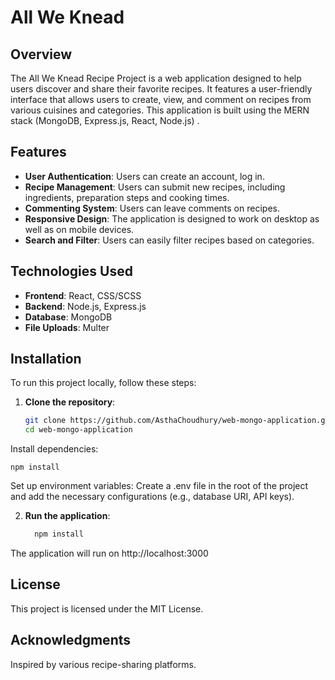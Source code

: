 # All We Knead

## Overview
The All We Knead Recipe Project is a web application designed to help users discover and share their favorite recipes. It features a user-friendly interface that allows users to create, view, and comment on recipes from various cuisines and categories. This application is built using the MERN stack (MongoDB, Express.js, React, Node.js) .

## Features
- **User Authentication**: Users can create an account, log in.
- **Recipe Management**: Users can submit new recipes, including ingredients, preparation steps and cooking times.
- **Commenting System**: Users can leave comments on recipes.
- **Responsive Design**: The application is designed to work on desktop as well as on mobile devices.
- **Search and Filter**: Users can easily  filter recipes based on categories.

## Technologies Used
- **Frontend**: React, CSS/SCSS
- **Backend**: Node.js, Express.js
- **Database**: MongoDB
- **File Uploads**: Multer

## Installation
To run this project locally, follow these steps:

1. **Clone the repository**:
   ```bash
   git clone https://github.com/AsthaChoudhury/web-mongo-application.git
   cd web-mongo-application
Install dependencies:

    
    npm install
Set up environment variables: Create a .env file in the root of the project and add the necessary configurations (e.g., database URI, API keys).

2. **Run the application**:
    ```bash
      npm install
The application will run on http://localhost:3000


## License
This project is licensed under the MIT License. 

## Acknowledgments
Inspired by various recipe-sharing platforms.
